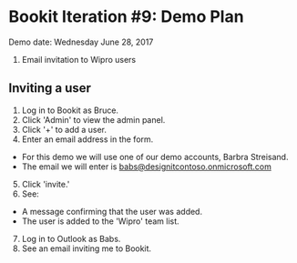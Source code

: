 # Bookit Iteration #9: Demo Plan

Demo date: Wednesday June 28, 2017

1) Email invitation to Wipro users

## Inviting a user

1) Log in to Bookit as Bruce.
2) Click 'Admin' to view the admin panel.
3) Click '+' to add a user.
4) Enter an email address in the form.
- For this demo we will use one of our demo accounts, Barbra Streisand.
- The email we will enter is babs@designitcontoso.onmicrosoft.com
5) Click 'invite.'
6) See:
- A message confirming that the user was added.
- The user is added to the 'Wipro' team list.
7) Log in to Outlook as Babs.
8) See an email inviting me to Bookit.

